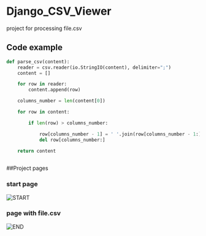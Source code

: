 # Django_CSV_Viewer
project for processing file.csv

## Code example

```python
def parse_csv(content):
    reader = csv.reader(io.StringIO(content), delimiter=";")
    content = []

    for row in reader:
        content.append(row)

    columns_number = len(content[0])

    for row in content:

        if len(row) > columns_number:

            row[columns_number - 1] = ' '.join(row[columns_number - 1:])
            del row[columns_number:]

    return content
    
```
##Project pages
### start page
![START](https://sun9-19.userapi.com/c204820/v204820640/7ec5e/YrRP89xTZdE.jpg)
### page with file.csv
![END](https://sun9-61.userapi.com/c857628/v857628640/187846/4PFo2muKtQU.jpg)
